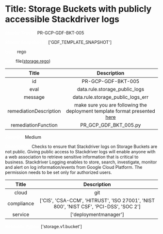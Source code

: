 



# Title: Storage Buckets with publicly accessible Stackdriver logs


***<font color="white">Master Test Id:</font>*** PR-GCP-GDF-BKT-005

***<font color="white">Master Snapshot Id:</font>*** ['GDF_TEMPLATE_SNAPSHOT']

***<font color="white">type:</font>*** rego

***<font color="white">rule:</font>*** file([storage.rego])  
  
  
  
  

|Title|Description|
| :---: | :---: |
|id|PR-GCP-GDF-BKT-005|
|eval|data.rule.storage_public_logs|
|message|data.rule.storage_public_logs_err|
|remediationDescription|make sure you are following the deployment template format presented <a href='https://cloud.google.com/storage/docs/json_api/v1/buckets' target='_blank'>here</a>|
|remediationFunction|PR_GCP_GDF_BKT_005.py|


***<font color="white">Severity:</font>*** Medium

***<font color="white">Description:</font>*** Checks to ensure that Stackdriver logs on Storage Buckets are not public. Giving public access to Stackdriver logs will enable anyone with a web association to retrieve sensitive information that is critical to business. Stackdriver Logging enables to store, search, investigate, monitor and alert on log information/events from Google Cloud Platform. The permission needs to be set only for authorized users.  
  
  

|Title|Description|
| :---: | :---: |
|cloud|git|
|compliance|['CIS', 'CSA-CCM', 'HITRUST', 'ISO 27001', 'NIST 800', 'NIST CSF', 'PCI-DSS', 'SOC 2']|
|service|['deploymentmanager']|


***<font color="white">Resource Types:</font>*** ['storage.v1.bucket']


[storage.rego]: https://github.com/prancer-io/prancer-compliance-test/tree/master/google/iac/storage.rego
